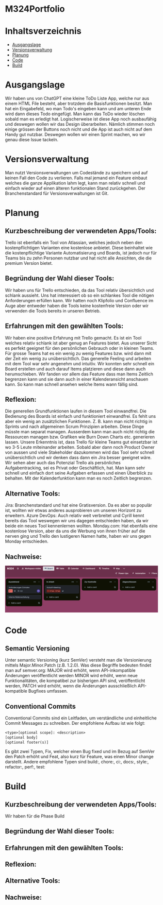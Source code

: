 # M324Portfolio

# Inhaltsverzeichnis

- [Ausgangslage](#ausgangslage)
- [Versionsverwaltung](#versionsverwaltung)
- [Planung](#planung)
- [Code](#code)
- [Build](#build)

# Ausgangslage
Wir haben uns von ChatGPT eine kleine ToDo Liste App, welche nur aus einem HTML File besteht, aber trotzdem die Basisfunktionen besitzt. 
Man hat ein Eingabefeld, wo man Todo's eingeben kann und am unteren Ende wird dann dieses Todo eingefügt. Man kann das ToDo wieder löschen sobald man es erledigt hat.
Logischerweise ist diese App noch ausbaufähig und deswegen wollen wir das Design überarbeiten. Nämlich stimmen noch einige grössen der Buttons noch nicht und die App ist auch nicht
auf dem Handy gut nutzbar. Deswegen wollen wir einen Sprint machen, wo wir genau diese Issue tackeln. 


# Versionsverwaltung

Man nutzt Versionsverwaltungen um Codestände zu speichern und auf keinen Fall den Code zu verlieren. Falls mal jemand ein Feature einbaut
welches die ganze Applikation lahm legt, kann man relativ schnell und einfach wieder auf einen älteren funktionalen Stand zurückgehen.
Der Branchenstandard für Versionsverwaltungen ist Git.



# Planung


## Kurzbeschreibung der verwendeten Apps/Tools:
Trello ist ebenfalls ein Tool von Atlassian, welches jedoch neben den kostenpflichtigen Varianten eine kostenlose anbietet. Diese beinhaltet wie die kostenpflichtige Variante Automatisierung und Boards, ist jedoch nur für Teams bis zu zehn Personen nutzbar und hat nicht alle Ansichten, die die premium Version bietet.
## Begründung der Wahl dieser Tools:
Wir haben uns für Trello entschieden, da das Tool relativ übersichtlich und schlank aussieht. Uns hat interessiert ob so ein schlankes Tool die nötigen Anforderungen erfüllen kann.
Wir hatten noch Klipfolio und Confluence im Auge aber entweder haben die Tools keine kostenfreie Version oder wir verwenden die Tools bereits in unseren Betrieb. 

## Erfahrungen mit den gewählten Tools:
Wir haben eine positive Erfahrung mit Trello gemacht. Es ist ein Tool welches relativ schlank ist aber genug an Features bietet. Aus unserer Sicht es perfekt geeignet für den persönlichen Gebrauch 
oder in kleinen Teams. Für grosse Teams hat es ein wenig zu wenig Features bzw. wird dann mit der Zeit ein wenig zu unübersichtlich. 
Das generelle Feeling und arbeiten mit dem Tool war sehr angenehm und intuitiv. Wir konnten sehr schnell ein Board erstellen und auch darauf Items platzieren und diese dann auch herumschieben. Wir fanden vor allem das Feature dass man Items Zeitlich begrenzen kann und sie dann auch in einer Kalenderansicht anschauen kann. 
So kann man schnell ansehen welche Items wann fällig sind. 
## Reflexion:
Die generellen Grundfunktionen laufen in diesem Tool einwandfrei. Die Bedienung des Boards ist einfach und funktioniert einwandfrei. Es fehlt uns aber ein wenig an zusätzlichen Funktionen. Z. B. kann man nicht richtig in Sprints und nach allgemeinen Scrum Prinzipien arbeiten. Diese Dinge müsste man separat managen. Ausserdem kann man 
auch nicht richtig die Ressourcen managen bzw. Grafiken wie Burn Down Charts etc. generieren lassen. 
Unsere Erkenntnis ist, dass Trello für kleine Teams gut einsetzbar ist wo 3-5 Leute miteinander arbeiten. Sobald aber dann noch Product Owner von aussen und viele Stakeholder dazukommen wird das Tool sehr schnell unübersichtlich und wir denken dass dann ein Jira besser geeignet wäre.
Wir sehen aber auch das Potenzial Trello als persönliches Aufgabentracking, sei es Privat oder Geschäftlich, hat. Man kann sehr schnell und einfach dort seine Aufgaben erfassen und einen Überblick zu behalten. Mit der Kalenderfunktion kann man es noch Zeitlich begrenzen. 
## Alternative Tools:
Jira: Branchenstandard und hat eine Gratisversion. Da es aber so populär ist, wollten wir etwas anderes ausprobieren um unseren Horizont zu erweitern.
Azure DevOps: Auch relativ weit verbreitet und Cyrill kennt bereits das Tool weswegen wir uns dagegen entschieden haben, da wir beide ein neues Tool kennenlernen wollten. 
Monday.com: Hat ebenfalls eine kostenlose Version, aber da uns die Werbung von ihnen früher auf die nerven ging und Trello den lustigeren Namen hatte, haben wir uns gegen Monday entschieden. 
## Nachweise:

![Bild von Trello Bord](./images/Trello_Board.jpg)

# Code

## Semantic Versioning
Unter semantic Versioning (kurz SemVer) versteht man die Versionierung mittels
Major.Minor.Patch (z.B. 1.2.0).
Was diese Begriffe bedeuten findet man auf semver.org:
MAJOR wird erhöht, wenn API-inkompatible Änderungen veröffentlicht werden
MINOR wird erhöht, wenn neue Funktionalitäten, die kompatibel zur bisherigen API sind, veröffentlicht werden,
PATCH wird erhöht, wenn die Änderungen ausschließlich API-kompatible Bugfixes umfassen.

## Conventional Commits
Conventional Commits sind ein Leitfaden, um verständliche und einheitliche Commit Messages zu schreiben.
Der empfohlene Aufbau ist wie folgt:

```
<type>[optional scope]: <description>
[optional body]
[optional footer(s)]
```


Es gibt zwei Typen, Fix, welcher einen Bug fixed und im Bezug auf SemVer den Patch erhöht
und Feat, also kurz für Feature, was einen Minor change darstellt.
Andere empfohlene Typen sind build:, chore:, ci:, docs:, style:, refactor:, perf:, test:


# Build
## Kurzbeschreibung der verwendeten Apps/Tools:
Wir haben für die Phase Build
## Begründung der Wahl dieser Tools:

## Erfahrungen mit den gewählten Tools:
## Reflexion:
## Alternative Tools:
## Nachweise:






